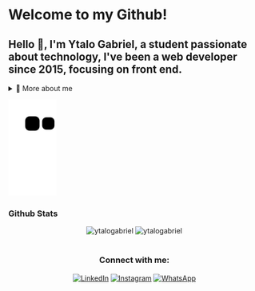 # Welcome to my Github!
## Hello 👋, I'm Ytalo Gabriel, a student passionate about technology, I've been a web developer since 2015, focusing on front end.

<details>
  <summary>👦 More about me</summary>

- ❤ I'm in love with **React**

- 🎶 I love programming listening to music, specially **Electronic** and **Forró**

- 📚 I'm currently learning **TypeScript, Next.js and Node.js**

- 👨‍🏫 I'm currently studying Information Systems at Instituto Federal de Alagoas (IFAL)

- 💬 Ask me about **everything**! I love to talk about the world

- 📫 Reach me out at **ytalogabr@gmail.com**

</details>

![Snake animation](https://github.com/ytalogabriel/YtaloGabriel/blob/output/github-contribution-grid-snake.svg)

### Github Stats
<div align="center">
  <img height="150em" src="https://github-readme-stats.vercel.app/api/top-langs?username=ytalogabriel&show_icons=true&theme=dracula&layout=compact" alt="ytalogabriel"/>
  <img height="150em" src="https://github-readme-stats.vercel.app/api?username=ytalogabriel&show_icons=true&theme=dracula&locale=en" alt="ytalogabriel"/>
</div>

<br>

<h3 align="center">Connect with me:</h3>
<p align="center">
<a href="https://linkedin.com/in/ytalogabriel" target="_blank"><img align="center" src="https://cdn.iconscout.com/icon/free/png-256/logo-1889511-1597571.png" alt="LinkedIn" height="64" width="64" /></a>
<a href="https://instagram.com/ytalogabr" target="_blank"><img align="center" src="https://cdn.iconscout.com/icon/free/png-256/logo-1889514-1597574.png" alt="Instagram" height="64" width="64" /></a>
<a href="https://api.whatsapp.com/send?phone=5582981895621" target="_blank"><img align="center" src="https://cdn.iconscout.com/icon/free/png-256/logo-1889504-1597564.png" alt="WhatsApp" height="64" width="64" /></a>
</p>
